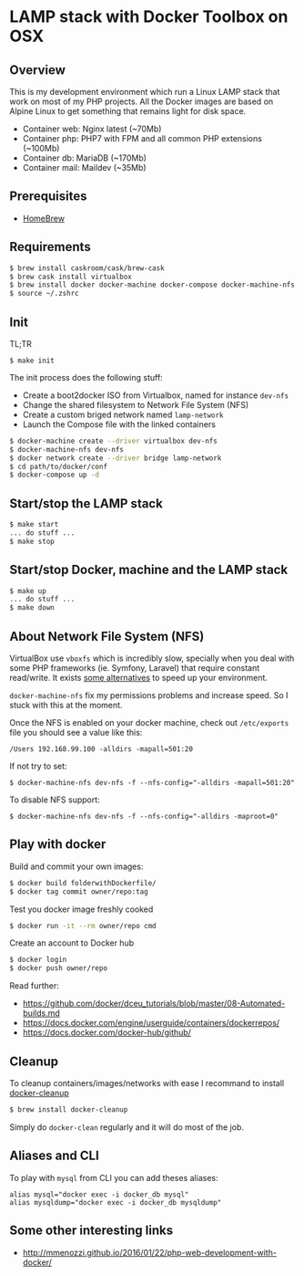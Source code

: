 # LAMP stack with Docker Toolbox on OSX

## Overview
This is my development environment which run a Linux LAMP stack that work on most of my PHP projects. All the Docker images are based on Alpine Linux to get something that remains light for disk space.

- Container web: Nginx latest (~70Mb)
- Container php: PHP7 with FPM and all common PHP extensions (~100Mb)
- Container db: MariaDB (~170Mb)
- Container mail: Maildev (~35Mb)

## Prerequisites
- [HomeBrew](http://brew.sh/)

## Requirements
```sh
$ brew install caskroom/cask/brew-cask
$ brew cask install virtualbox
$ brew install docker docker-machine docker-compose docker-machine-nfs docker-clean
$ source ~/.zshrc
```

## Init
TL;TR
```
$ make init
```

The init process does the following stuff:
- Create a boot2docker ISO from Virtualbox, named for instance `dev-nfs`
- Change the shared filesystem to Network File System (NFS)
- Create a custom briged network named `lamp-network` 
- Launch the Compose file with the linked containers

```sh
$ docker-machine create --driver virtualbox dev-nfs
$ docker-machine-nfs dev-nfs
$ docker network create --driver bridge lamp-network
$ cd path/to/docker/conf
$ docker-compose up -d
```

## Start/stop the LAMP stack
```sh
$ make start
... do stuff ...
$ make stop
```

## Start/stop Docker, machine and the LAMP stack
```sh
$ make up
... do stuff ...
$ make down
```

## About Network File System (NFS)
VirtualBox use `vboxfs` which is incredibly slow, specially when you deal with some PHP frameworks (ie. Symfony, Laravel) that require constant read/write. It exists [some alternatives](https://github.com/brikis98/docker-osx-dev#alternatives) to speed up your environment.

`docker-machine-nfs` fix my permissions problems and increase speed. So I stuck with this at the moment.

Once the NFS is enabled on your docker machine, check out `/etc/exports` file you should see a value like this:
```
/Users 192.168.99.100 -alldirs -mapall=501:20
```
If not try to set:
```
$ docker-machine-nfs dev-nfs -f --nfs-config="-alldirs -mapall=501:20"
```
To disable NFS support:
```
$ docker-machine-nfs dev-nfs -f --nfs-config="-alldirs -maproot=0"
```

## Play with docker
Build and commit your own images:
```sh
$ docker build folderwithDockerfile/
$ docker tag commit owner/repo:tag
```

Test you docker image freshly cooked
```sh
$ docker run -it --rm owner/repo cmd
```

Create an account to Docker hub
```sh
$ docker login
$ docker push owner/repo
```

Read further:
- https://github.com/docker/dceu_tutorials/blob/master/08-Automated-builds.md
- https://docs.docker.com/engine/userguide/containers/dockerrepos/
- https://docs.docker.com/docker-hub/github/

## Cleanup
To cleanup containers/images/networks with ease I recommand to install [docker-cleanup](https://github.com/meltwater/docker-cleanup)
```sh
$ brew install docker-cleanup
```
Simply do `docker-clean` regularly and it will do most of the job.

## Aliases and CLI

To play with `mysql` from CLI you can add theses aliases:
```
alias mysql="docker exec -i docker_db mysql"
alias mysqldump="docker exec -i docker_db mysqldump"
```

## Some other interesting links
- http://mmenozzi.github.io/2016/01/22/php-web-development-with-docker/
